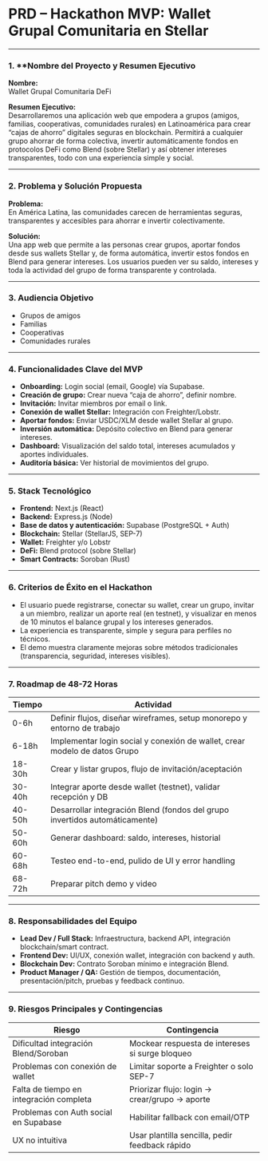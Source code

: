 # PRD – Hackathon MVP: Wallet Grupal Comunitaria en Stellar

---

### 1. \*\*Nombre del Proyecto y Resumen Ejecutivo

**Nombre:**  
Wallet Grupal Comunitaria DeFi

**Resumen Ejecutivo:**  
Desarrollaremos una aplicación web que empodera a grupos (amigos, familias, cooperativas, comunidades rurales) en Latinoamérica para crear “cajas de ahorro” digitales seguras en blockchain. Permitirá a cualquier grupo ahorrar de forma colectiva, invertir automáticamente fondos en protocolos DeFi como Blend (sobre Stellar) y así obtener intereses transparentes, todo con una experiencia simple y social.

---

### 2. **Problema y Solución Propuesta**

**Problema:**  
En América Latina, las comunidades carecen de herramientas seguras, transparentes y accesibles para ahorrar e invertir colectivamente.

**Solución:**  
Una app web que permite a las personas crear grupos, aportar fondos desde sus wallets Stellar y, de forma automática, invertir estos fondos en Blend para generar intereses. Los usuarios pueden ver su saldo, intereses y toda la actividad del grupo de forma transparente y controlada.

---

### 3. **Audiencia Objetivo**

- Grupos de amigos
- Familias
- Cooperativas
- Comunidades rurales

---

### 4. **Funcionalidades Clave del MVP**

- **Onboarding:** Login social (email, Google) vía Supabase.
- **Creación de grupo:** Crear nueva “caja de ahorro”, definir nombre.
- **Invitación:** Invitar miembros por email o link.
- **Conexión de wallet Stellar:** Integración con Freighter/Lobstr.
- **Aportar fondos:** Enviar USDC/XLM desde wallet Stellar al grupo.
- **Inversión automática:** Depósito colectivo en Blend para generar intereses.
- **Dashboard:** Visualización del saldo total, intereses acumulados y aportes individuales.
- **Auditoría básica:** Ver historial de movimientos del grupo.

---

### 5. **Stack Tecnológico**

- **Frontend:** Next.js (React)
- **Backend:** Express.js (Node)
- **Base de datos y autenticación:** Supabase (PostgreSQL + Auth)
- **Blockchain:** Stellar (StellarJS, SEP-7)
- **Wallet:** Freighter y/o Lobstr
- **DeFi:** Blend protocol (sobre Stellar)
- **Smart Contracts:** Soroban (Rust)

---

### 6. **Criterios de Éxito en el Hackathon**

- El usuario puede registrarse, conectar su wallet, crear un grupo, invitar a un miembro, realizar un aporte real (en testnet), y visualizar en menos de 10 minutos el balance grupal y los intereses generados.
- La experiencia es transparente, simple y segura para perfiles no técnicos.
- El demo muestra claramente mejoras sobre métodos tradicionales (transparencia, seguridad, intereses visibles).

---

### 7. **Roadmap de 48-72 Horas**

| Tiempo | Actividad                                                                   |
| ------ | --------------------------------------------------------------------------- |
| 0-6h   | Definir flujos, diseñar wireframes, setup monorepo y entorno de trabajo     |
| 6-18h  | Implementar login social y conexión de wallet, crear modelo de datos Grupo  |
| 18-30h | Crear y listar grupos, flujo de invitación/aceptación                       |
| 30-40h | Integrar aporte desde wallet (testnet), validar recepción y DB              |
| 40-50h | Desarrollar integración Blend (fondos del grupo invertidos automáticamente) |
| 50-60h | Generar dashboard: saldo, intereses, historial                              |
| 60-68h | Testeo end-to-end, pulido de UI y error handling                            |
| 68-72h | Preparar pitch demo y video                                                 |

---

### 8. **Responsabilidades del Equipo**

- **Lead Dev / Full Stack:** Infraestructura, backend API, integración blockchain/smart contract.
- **Frontend Dev:** UI/UX, conexión wallet, integración con backend y auth.
- **Blockchain Dev:** Contrato Soroban mínimo e integración Blend.
- **Product Manager / QA:** Gestión de tiempos, documentación, presentación/pitch, pruebas y feedback continuo.

---

### 9. **Riesgos Principales y Contingencias**

| Riesgo                                  | Contingencia                                    |
| --------------------------------------- | ----------------------------------------------- |
| Dificultad integración Blend/Soroban    | Mockear respuesta de intereses si surge bloqueo |
| Problemas con conexión de wallet        | Limitar soporte a Freighter o solo SEP-7        |
| Falta de tiempo en integración completa | Priorizar flujo: login → crear/grupo → aporte   |
| Problemas con Auth social en Supabase   | Habilitar fallback con email/OTP                |
| UX no intuitiva                         | Usar plantilla sencilla, pedir feedback rápido  |
